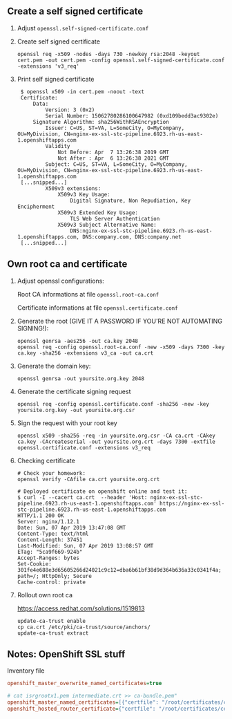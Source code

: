 ## Create a self signed certificate 


1) Adjust `openssl.self-signed-certificate.conf`

2) Create self signed certificate
   ```
   openssl req -x509 -nodes -days 730 -newkey rsa:2048 -keyout cert.pem -out cert.pem -config openssl.self-signed-certificate.conf -extensions 'v3_req'
   ```

3) Print self signed certificate
   ```
    $ openssl x509 -in cert.pem -noout -text
    Certificate:
        Data:
            Version: 3 (0x2)
            Serial Number: 15062780286100647982 (0xd109bedd3ac9302e)
        Signature Algorithm: sha256WithRSAEncryption
            Issuer: C=US, ST=VA, L=SomeCity, O=MyCompany, OU=MyDivision, CN=nginx-ex-ssl-stc-pipeline.6923.rh-us-east-1.openshiftapps.com
            Validity
                Not Before: Apr  7 13:26:38 2019 GMT
                Not After : Apr  6 13:26:38 2021 GMT
            Subject: C=US, ST=VA, L=SomeCity, O=MyCompany, OU=MyDivision, CN=nginx-ex-ssl-stc-pipeline.6923.rh-us-east-1.openshiftapps.com
    [...snipped...]
            X509v3 extensions:
                X509v3 Key Usage:
                    Digital Signature, Non Repudiation, Key Encipherment
                X509v3 Extended Key Usage:
                    TLS Web Server Authentication
                X509v3 Subject Alternative Name:
                    DNS:nginx-ex-ssl-stc-pipeline.6923.rh-us-east-1.openshiftapps.com, DNS:company.com, DNS:company.net
    [...snipped...]

   ```

## Own root ca and certificate

1) Adjust openssl configurations:
   
   Root CA informations at file `openssl.root-ca.conf`
   
   Certificate informations at file `openssl.certificate.conf`

2) Generate the root (GIVE IT A PASSWORD IF YOU'RE NOT AUTOMATING SIGNING!):
    ```
    openssl genrsa -aes256 -out ca.key 2048
    openssl req -config openssl.root-ca.conf -new -x509 -days 7300 -key ca.key -sha256 -extensions v3_ca -out ca.crt
    ```

3) Generate the domain key:
    ```
    openssl genrsa -out yoursite.org.key 2048
    ```

4) Generate the certificate signing request
    ```
    openssl req -config openssl.certificate.conf -sha256 -new -key yoursite.org.key -out yoursite.org.csr
    ```

5) Sign the request with your root key
    ```
    openssl x509 -sha256 -req -in yoursite.org.csr -CA ca.crt -CAkey ca.key -CAcreateserial -out yoursite.org.crt -days 7300 -extfile openssl.certificate.conf -extensions v3_req 
    ```
6) Checking certificate
    ```
    # Check your homework:
    openssl verify -CAfile ca.crt yoursite.org.crt

    # Deployed certificate on openshift online and test it:
    $ curl -I --cacert ca.crt  --header 'Host: nginx-ex-ssl-stc-pipeline.6923.rh-us-east-1.openshiftapps.com' https://nginx-ex-ssl-stc-pipeline.6923.rh-us-east-1.openshiftapps.com
    HTTP/1.1 200 OK
    Server: nginx/1.12.1
    Date: Sun, 07 Apr 2019 13:47:08 GMT
    Content-Type: text/html
    Content-Length: 37451
    Last-Modified: Sun, 07 Apr 2019 13:08:57 GMT
    ETag: "5ca9f669-924b"
    Accept-Ranges: bytes
    Set-Cookie: 301fe4e688e3d65605266d24021c9c12=dba6b61bf38d9d364b636a33c0341f4a; path=/; HttpOnly; Secure
    Cache-control: private
    ```

7) Rollout own root ca

    https://access.redhat.com/solutions/1519813

    ```
    update-ca-trust enable
    cp ca.crt /etc/pki/ca-trust/source/anchors/
    update-ca-trust extract
    ```


## Notes: OpenShift SSL stuff



Inventory file
```ini
openshift_master_overwrite_named_certificates=true

# cat isrgrootx1.pem intermediate.crt >> ca-bundle.pem"
openshift_master_named_certificates=[{"certfile": "/root/certificates/cert.crt", "keyfile": "/root/certificates/cert.key", "cafile": "/root/certificates/ca-bundle.pem"}]
openshift_hosted_router_certificate={"certfile": "/root/certificates/cert.crt", "keyfile": "/root/certificates/cert.key", "cafile": "/root/certificates/ca-bundle.pem

```
